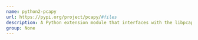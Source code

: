 ```yaml
---
name: python2-pcapy
url: https://pypi.org/project/pcapy/#files
description: A Python extension module that interfaces with the libpcap packet capture library.
group: None
---
```

